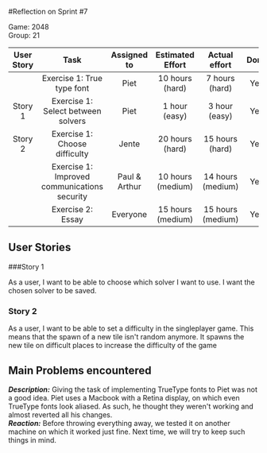 #Reflection on Sprint #7

Game: 2048  
Group: 21

| User Story | Task 			      						| Assigned to 	| Estimated Effort  | Actual effort     | Done  | Notes |
|:----------:|:--------------------------------------------:|:-------------:|:-----------------:|:-----------------:|:-----:|:-----:|
|     		 | Exercise 1: True type font  					| Piet 			| 10 hours (hard)   | 7 hours (hard)	| Yes	|
| Story 1	 | Exercise 1: Select between solvers    		| Piet 			| 1 hour (easy)		| 3 hour (easy) 	| Yes	|
| Story 2	 | Exercise 1: Choose difficulty 		 		| Jente 		| 20 hours (hard)	| 15 hours (hard)	| Yes	|
|            | Exercise 1: Improved communications security | Paul & Arthur | 10 hours (medium) | 14 hours (medium)	| Yes   |
|            | Exercise 2: Essay      				 		| Everyone      | 15 hours (medium) | 15 hours (medium)	| Yes   |

## User Stories

###Story 1

As a user, I want to be able to choose which solver I want to use. I want the chosen solver to be saved.
	
### Story 2
	
As a user, I want to be able to set a difficulty in the singleplayer game. This means that the spawn of a new tile isn't random anymore. 
It spawns the new tile on difficult places to increase the difficulty of the game

## Main Problems encountered

***Description:*** Giving the task of implementing TrueType fonts to Piet was not a good idea. Piet
uses a Macbook with a Retina display, on which even TrueType fonts look aliased.
As such, he thought they weren't working and almost reverted all his changes.  
***Reaction:*** Before throwing everything away, we tested it on another machine on which it
worked just fine. Next time, we will try to keep such things in mind.
